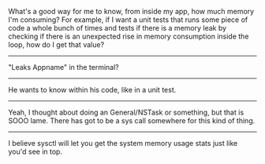 What's a good way for me to know, from inside my app, how much memory I'm consuming?  For example, if I want a unit tests that runs some piece of code a whole bunch of times and tests if there is a memory leak by checking if there is an unexpected rise in memory consumption inside the loop, how do I get that value?

----

"Leaks Appname" in the terminal?

----

He wants to know within his code, like in a unit test.

----
Yeah, I thought about doing an General/NSTask or something, but that is SOOO lame.  There has got to be a sys call somewhere for this kind of thing.

----

I believe sysctl will let you get the system memory usage stats just like you'd see in top.